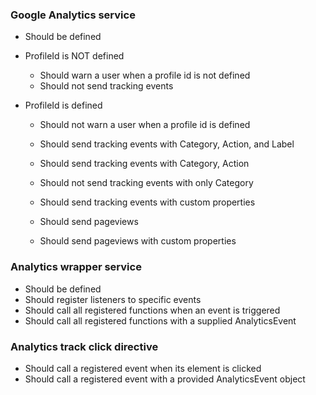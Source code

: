 ### Google Analytics service

* Should be defined

* ProfileId is NOT defined
	* Should warn a user when a profile id is not defined
	* Should not send tracking events

* ProfileId is defined
	* Should not warn a user when a profile id is defined

	* Should send tracking events with Category, Action, and Label
	* Should send tracking events with Category, Action
	* Should not send tracking events with only Category
	* Should send tracking events with custom properties

	* Should send pageviews
	* Should send pageviews with custom properties

### Analytics wrapper service

* Should be defined
* Should register listeners to specific events
* Should call all registered functions when an event is triggered
* Should call all registered functions with a supplied AnalyticsEvent

### Analytics track click directive

* Should call a registered event when its element is clicked
* Should call a registered event with a provided AnalyticsEvent object